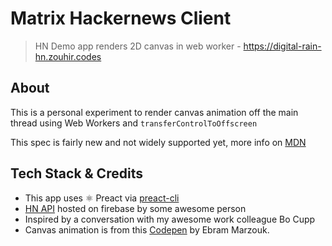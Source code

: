 # Matrix Hackernews Client
> HN Demo app renders 2D canvas in web worker - https://digital-rain-hn.zouhir.codes

## About
This is a personal experiment to render canvas animation off the main thread using Web Workers and `transferControlToOffscreen`

This spec is fairly new and not widely supported yet, more info on [MDN](https://developer.mozilla.org/en-US/docs/Web/API/HTMLCanvasElement/transferControlToOffscreen)

## Tech Stack & Credits
- This app uses ⚛️ Preact via [preact-cli](https://github.com/developit/preact-cli)
- [HN API](https://hacker-news.firebaseio.com) hosted on firebase by some awesome person
- Inspired by a conversation with my awesome work colleague Bo Cupp
- Canvas animation is from this [Codepen](https://codepen.io/P3R0/pen/MwgoKv) by Ebram Marzouk.
